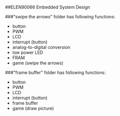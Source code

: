 ##ELEN90066 Embedded System Design

###"swipe the arrows" folder has following functions:
*  button  
*  PWM  
*  LCD  
*  interrupt (button)  
*  analog-to-digital conversion  
*  low power LED  
*  FRAM  
*  game (swipe the arrows)  

###"frame buffer" folder has following functions:
* button  
* PWM  
* LCD  
* interrupt (button)  
* frame buffer  
* game (draw picture)  

